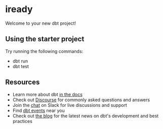 # iready

Welcome to your new dbt project!

## Using the starter project

Try running the following commands:

- dbt run
- dbt test

## Resources

- Learn more about dbt [in the docs](https://docs.getdbt.com/docs/introduction)
- Check out [Discourse](https://discourse.getdbt.com/) for commonly asked
  questions and answers
- Join the [chat](https://community.getdbt.com/) on Slack for live discussions
  and support
- Find [dbt events](https://events.getdbt.com) near you
- Check out [the blog](https://blog.getdbt.com/) for the latest news on dbt's
  development and best practices

